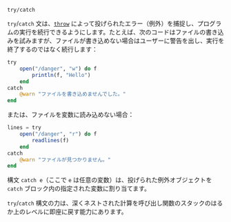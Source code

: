 ```
try/catch
```

`try`/`catch` 文は、[`throw`](@ref) によって投げられたエラー（例外）を捕捉し、プログラムの実行を続行できるようにします。たとえば、次のコードはファイルの書き込みを試みますが、ファイルが書き込めない場合はユーザーに警告を出し、実行を終了するのではなく続行します：

```julia
try
    open("/danger", "w") do f
        println(f, "Hello")
    end
catch
    @warn "ファイルを書き込めませんでした。"
end
```

または、ファイルを変数に読み込めない場合：

```julia
lines = try
    open("/danger", "r") do f
        readlines(f)
    end
catch
    @warn "ファイルが見つかりません。"
end
```

構文 `catch e`（ここで `e` は任意の変数）は、投げられた例外オブジェクトを `catch` ブロック内の指定された変数に割り当てます。

`try`/`catch` 構文の力は、深くネストされた計算を呼び出し関数のスタックのはるか上のレベルに即座に戻す能力にあります。
